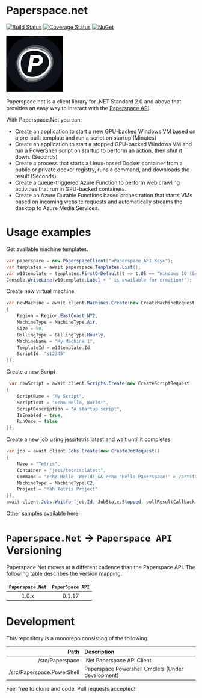 # Paperspace.net

[![Build Status](https://dev.azure.com/baristalabs/Paperspace/_apis/build/status/BaristaLabs.paperspace.net?branchName=master)](https://dev.azure.com/baristalabs/Paperspace/_build/latest?definitionId=12&branchName=master)
[![Coverage Status](https://img.shields.io/coveralls/github/BaristaLabs/paperspace.net/master.svg)](https://coveralls.io/github/BaristaLabs/paperspace.net?branch=master)
[![NuGet](http://img.shields.io/nuget/v/Paperspace.svg)](https://www.nuget.org/packages/Paperspace)

![logo](Paperspace.jpg)

Paperspace.net is a client library for .NET Standard 2.0 and above that provides an easy way to interact with the [Paperspace API](https://paperspace.github.io/paperspace-node/index.html).

With Paperspace.Net you can:

  - Create an application to start a new GPU-backed Windows VM based on a pre-built template and run a script on startup (Minutes)
  - Create an application to start a stopped GPU-backed Windows VM and run a PowerShell script on startup to perform an action, then shut it down. (Seconds)
  - Create a process that starts a Linux-based Docker container from a public or private docker registry, runs a command, and downloads the result (Seconds)
  - Create a queue-triggered Azure Function to perform web crawling activities that run in GPU-backed containers.
  - Create an Azure Durable Functions based orchestration that starts VMs based on incoming website requests and automatically streams the desktop to Azure Media Services.

# Usage examples

Get available machine templates.

```c#
var paperspace = new PaperspaceClient("<Paperspace API Key>");
var templates = await paperspace.Templates.List();
var w10template = templates.FirstOrDefault(t => t.OS == "Windows 10 (Server 2019) - Licensed");
Console.WriteLine(w10template.Label + " is available for creation!");
```

Create new virtual machine

``` c#
var newMachine = await client.Machines.Create(new CreateMachineRequest
{
    Region = Region.EastCoast_NY2,
    MachineType = MachineType.Air,
    Size = 50,
    BillingType = BillingType.Hourly,
    MachineName = "My Machine 1",
    TemplateId = w10template.Id,
    ScriptId: "s12345"
});
```

Create a new Script
``` c#
 var newScript = await client.Scripts.Create(new CreateScriptRequest
{
    ScriptName = "My Script",
    ScriptText = "echo Hello, World!",
    ScriptDescription = "A startup script",
    IsEnabled = true,
    RunOnce = false
});
```

Create a new job using jess/tetris:latest and wait until it completes

``` c#
var job = await client.Jobs.Create(new CreateJobRequest()
{
    Name = "Tetris",
    Container = "jess/tetris:latest",
    Command = "echo Hello, World! && echo 'Hello Paperspace!' > /artifacts/hello.txt",
    MachineType = MachineType.C2,
    Project = "Mah Tetris Project"
});
await client.Jobs.Waitfor(job.Id, JobState.Stopped, pollResultCallback: (j) => Console.WriteLine(j.State));
```

Other samples [available here](https://github.com/BaristaLabs/paperspace.net/tree/master/samples)

# ```Paperspace.Net``` -> ```Paperspace API``` Versioning

Paperspace.Net moves at a different cadence than the Paperspace API. The following table describes the version mapping.

| ```Paperspace.Net``` | ```PaperSpace API``` |
|:---:|:---:|
| 1.0.x | 0.1.17 |


# Development

This repository is a monorepo consisting of the following:

|   Path   | Description |
|---------:|:------------|
| /src/Paperspace | .Net Paperspace API Client |
| /src/Paperspace.PowerShell | Paperspace Powershell Cmdlets (Under development) |

Feel free to clone and code. Pull requests accepted!
